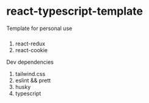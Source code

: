 # react-typescript-template
Template for personal use

###
1. react-redux
2. react-cookie

Dev dependencies
1. tailwind.css
2. eslint && prett
3. husky
4. typescript
